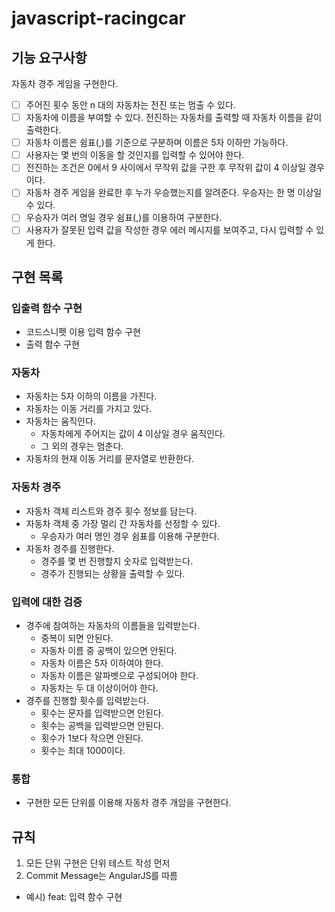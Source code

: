 # javascript-racingcar

## 기능 요구사항
자동차 경주 게임을 구현한다.

- [ ] 주어진 횟수 동안 n 대의 자동차는 전진 또는 멈출 수 있다.
- [ ] 자동차에 이름을 부여할 수 있다. 전진하는 자동차를 출력할 때 자동차 이름을 같이 출력한다.
- [ ] 자동차 이름은 쉼표(,)를 기준으로 구분하며 이름은 5자 이하만 가능하다.
- [ ] 사용자는 몇 번의 이동을 할 것인지를 입력할 수 있어야 한다.
- [ ] 전진하는 조건은 0에서 9 사이에서 무작위 값을 구한 후 무작위 값이 4 이상일 경우이다.
- [ ] 자동차 경주 게임을 완료한 후 누가 우승했는지를 알려준다. 우승자는 한 명 이상일 수 있다.
- [ ] 우승자가 여러 명일 경우 쉼표(,)를 이용하여 구분한다.
- [ ] 사용자가 잘못된 입력 값을 작성한 경우 에러 메시지를 보여주고, 다시 입력할 수 있게 한다.

## 구현 목록

### 입출력 함수 구현
- 코드스니펫 이용 입력 함수 구현
- 출력 함수 구현

### 자동차
- 자동차는 5자 이하의 이름을 가진다.
- 자동차는 이동 거리를 가지고 있다.
- 자동차는 움직인다.
  - 자동차에게 주어지는 값이 4 이상일 경우 움직인다.
  - 그 외의 경우는 멈춘다.
- 자동차의 현재 이동 거리를 문자열로 반환한다.

### 자동차 경주
- 자동차 객체 리스트와 경주 횟수 정보를 담는다.
- 자동차 객체 중 가장 멀리 간 자동차를 선정할 수 있다.
  - 우승자가 여러 명인 경우 쉼표를 이용해 구분한다.
- 자동차 경주를 진행한다.
  - 경주를 몇 번 진행할지 숫자로 입력받는다.
  - 경주가 진행되는 상황을 출력할 수 있다.

### 입력에 대한 검증
- 경주에 참여하는 자동차의 이름들을 입력받는다.
  - 중복이 되면 안된다.
  - 자동차 이름 중 공백이 있으면 안된다.
  - 자동차 이름은 5자 이하여야 한다.
  - 자동차 이름은 알파벳으로 구성되어야 한다.
  - 자동차는 두 대 이상이어야 한다.
- 경주를 진행할 횟수를 입력받는다.
  - 횟수는 문자를 입력받으면 안된다.
  - 횟수는 공백을 입력받으면 안된다.
  - 횟수가 1보다 작으면 안된다.
  - 횟수는 최대 1000이다.

### 통합
- 구현한 모든 단위를 이용해 자동차 경주 개암을 구현한다.

## 규칙

1. 모든 단위 구현은 단위 테스트 작성 먼저
2. Commit Message는 AngularJS를 따름
  - 예시) feat: 입력 함수 구현